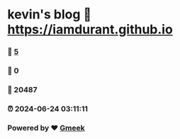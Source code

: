 # kevin's blog :link: https://iamdurant.github.io 
### :page_facing_up: [5](https://iamdurant.github.io/tag.html) 
### :speech_balloon: 0 
### :hibiscus: 20487 
### :alarm_clock: 2024-06-24 03:11:11 
### Powered by :heart: [Gmeek](https://github.com/Meekdai/Gmeek)
